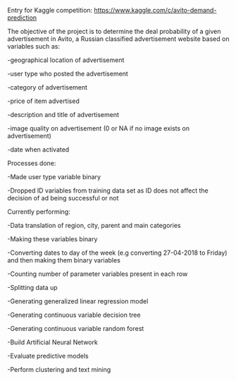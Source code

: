 Entry for Kaggle competition: https://www.kaggle.com/c/avito-demand-prediction

The objective of the project is to determine the deal probability of a given advertisement in Avito, a Russian classified 
advertisement website based on variables such as:

  -geographical location of advertisement

  -user type who posted the advertisement

  -category of advertisement

   -price of item advertised

  -description and title of advertisement

  -image quality on advertisement (0 or NA if no image exists on advertisement)

  -date when activated

Processes done:

  -Made user type variable binary
  
  -Dropped ID variables from training data set as ID does not affect the decision of ad being successful or not

Currently performing:

  -Data translation of region, city, parent and main categories
  
  -Making these variables binary
  
  -Converting dates to day of the week (e.g converting 27-04-2018 to Friday) and then making them binary variables

  -Counting number of parameter variables present in each row

  -Splitting data up
  
  -Generating generalized linear regression model
  
  -Generating continuous variable decision tree
  
  -Generating continuous variable random forest
  
  -Build Artificial Neural Network
  
  -Evaluate predictive models
  
  -Perform clustering and text mining
